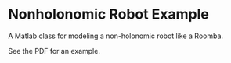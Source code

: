 # Nonholonomic Robot Example

A Matlab class for modeling a non-holonomic robot like a Roomba.

See the PDF for an example.


